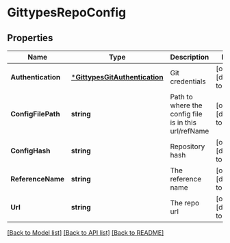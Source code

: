 # GittypesRepoConfig

## Properties
Name | Type | Description | Notes
------------ | ------------- | ------------- | -------------
**Authentication** | [***GittypesGitAuthentication**](gittypes.GitAuthentication.md) | Git credentials | [optional] [default to null]
**ConfigFilePath** | **string** | Path to where the config file is in this url/refName | [optional] [default to null]
**ConfigHash** | **string** | Repository hash | [optional] [default to null]
**ReferenceName** | **string** | The reference name | [optional] [default to null]
**Url** | **string** | The repo url | [optional] [default to null]

[[Back to Model list]](../README.md#documentation-for-models) [[Back to API list]](../README.md#documentation-for-api-endpoints) [[Back to README]](../README.md)



